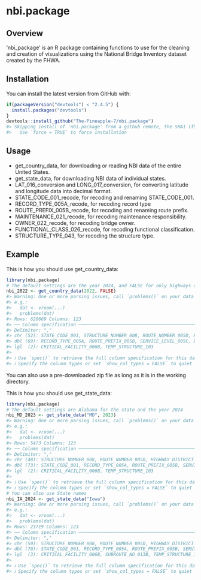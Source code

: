 
<!-- README.md is generated from README.Rmd. Please edit that file -->

# nbi.package

<!-- badges: start -->
<!-- badges: end -->

## Overview

‘nbi\_package’ is an R package containing functions to use for the
cleaning and creation of visualizations using the National Bridge
Inventory dataset created by the FHWA.

## Installation

You can install the latest version from GitHub with:

``` r
if(packageVersion("devtools") < "2.4.5") {
  install.packages("devtools")
}
devtools::install_github("The-Pineapple-7/nbi.package")
#> Skipping install of 'nbi.package' from a github remote, the SHA1 (f5d8b542) has not changed since last install.
#>   Use `force = TRUE` to force installation
```

## Usage

-   get\_country\_data, for downloading or reading NBI data of the
    entire United States.
-   get\_state\_data, for downloading NBI data of individual states.
-   LAT\_016\_conversion and LONG\_017\_conversion, for converting
    latitude and longitude data into decimal format.
-   STATE\_CODE\_001\_recode, for recoding and renaming
    STATE\_CODE\_001.
-   RECORD\_TYPE\_005A\_recode, for recoding record type
-   ROUTE\_PREFIX\_005B\_recode, for recoding and renaming route prefix.
-   MAINTENANCE\_021\_recode, for recoding maintenance responsibility.
-   OWNER\_022\_recode, for recoding bridge owner.
-   FUNCTIONAL\_CLASS\_026\_recode, for recoding functional
    classification.
-   STRUCTURE\_TYPE\_043, for recoding the structure type.

## Example

This is how you should use get\_country\_data:

``` r
library(nbi.package)
# The default settings are the year 2024, and FALSE for only highways and no non-highways and routes under bridges
nbi_2022 <- get_country_data(2022, FALSE)
#> Warning: One or more parsing issues, call `problems()` on your data frame for details,
#> e.g.:
#>   dat <- vroom(...)
#>   problems(dat)
#> Rows: 620669 Columns: 123
#> ── Column specification ────────────────────────────────────────────────────────
#> Delimiter: ","
#> chr (52): STATE_CODE_001, STRUCTURE_NUMBER_008, ROUTE_NUMBER_005D, HIGHWAY_D...
#> dbl (69): RECORD_TYPE_005A, ROUTE_PREFIX_005B, SERVICE_LEVEL_005C, DIRECTION...
#> lgl  (2): CRITICAL_FACILITY_006B, TEMP_STRUCTURE_103
#> 
#> ℹ Use `spec()` to retrieve the full column specification for this data.
#> ℹ Specify the column types or set `show_col_types = FALSE` to quiet this message.
```

You can also use a pre-downloaded zip file as long as it is in the
working directory.

This is how you should use get\_state\_data:

``` r
library(nbi.package)
# The default settings are Alabama for the state and the year 2024
nbi_MD_2023 <- get_state_data("MD", 2023)
#> Warning: One or more parsing issues, call `problems()` on your data frame for details,
#> e.g.:
#>   dat <- vroom(...)
#>   problems(dat)
#> Rows: 5473 Columns: 123
#> ── Column specification ────────────────────────────────────────────────────────
#> Delimiter: ","
#> chr (48): STRUCTURE_NUMBER_008, ROUTE_NUMBER_005D, HIGHWAY_DISTRICT_002, COU...
#> dbl (73): STATE_CODE_001, RECORD_TYPE_005A, ROUTE_PREFIX_005B, SERVICE_LEVEL...
#> lgl  (2): CRITICAL_FACILITY_006B, TEMP_STRUCTURE_103
#> 
#> ℹ Use `spec()` to retrieve the full column specification for this data.
#> ℹ Specify the column types or set `show_col_types = FALSE` to quiet this message.
# You can also use State names
nbi_IA_2024 <- get_state_data("Iowa")
#> Warning: One or more parsing issues, call `problems()` on your data frame for details,
#> e.g.:
#>   dat <- vroom(...)
#>   problems(dat)
#> Rows: 23719 Columns: 123
#> ── Column specification ────────────────────────────────────────────────────────
#> Delimiter: ","
#> chr (50): STRUCTURE_NUMBER_008, ROUTE_NUMBER_005D, HIGHWAY_DISTRICT_002, COU...
#> dbl (70): STATE_CODE_001, RECORD_TYPE_005A, ROUTE_PREFIX_005B, SERVICE_LEVEL...
#> lgl  (3): CRITICAL_FACILITY_006B, SUBROUTE_NO_013B, TEMP_STRUCTURE_103
#> 
#> ℹ Use `spec()` to retrieve the full column specification for this data.
#> ℹ Specify the column types or set `show_col_types = FALSE` to quiet this message.
```

